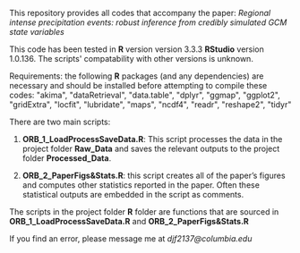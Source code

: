 

This repository provides all codes that accompany the paper: *_Regional intense precipitation events: robust inference from
credibly simulated GCM state variables_*

This code has been tested in **R** version version 3.3.3 **RStudio** version 1.0.136. The scripts' compatability with other versions is unknown.

Requirements: the following **R** packages (and any dependencies) are necessary and should be installed before attempting to
compile these codes: "akima", "dataRetrieval", "data.table", "dplyr", "ggmap", "ggplot2", "gridExtra", "locfit", "lubridate", "maps", "ncdf4", "readr", "reshape2", "tidyr"

There are two main scripts:

1. **ORB_1_LoadProcessSaveData.R**: This script processes the data in the project folder **Raw_Data** and saves the relevant outputs to the project folder **Processed_Data**.

2. **ORB_2_PaperFigs&Stats.R**: this script creates all of the paper’s figures and computes other statistics reported in the paper. Often these statistical outputs are embedded in the script as comments.

The scripts in the project folder **R** folder are functions that are sourced in **ORB_1_LoadProcessSaveData.R** and **ORB_2_PaperFigs&Stats.R**

If you find an error, please message me at _djf2137@columbia.edu_
